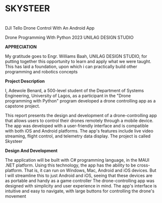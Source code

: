 # <h1>SKYSTEER<h1>
DJI Tello Drone Control With An Android App

Drone Programming With Python 2023
UNILAG DESIGN STUDIO

<b>APPRECIATION</b>
<p>My gratitude goes to Engr. Williams Baah, UNILAG DESIGN STUDIO, for putting together this opportunity to learn and apply what we were taught. This has laid a foundation, upon which i can practically build other programming and robotics concepts</p>

<b>Project Description</b>
<p>I, Adewole Benard, a 500-level student of the Department of Systems Engineering, University of Lagos, as a participant in the "Drone programming with Python" program developed a drone controlling app as a capstone project.</p>
<p>This report presents the design and development of a drone-controlling app that allows users to control their drones remotely through a mobile device. The app was developed with a user-friendly interface and is compatible with both iOS and Android platforms. The app's features include live video streaming, flight control, and telemetry data display. The project is called Skysteer</p>

<b>Design And Development</b>
<p>The application will be built with C# programming language, in the MAUI .NET platform. Using this technology, the app has the ability to be cross-platform. That is, it can run on Windows, Mac, Android and iOS devices. But I will streamline this to just Android and iOS, seeing that these devices are as portable and handy as a game controller
The drone-controlling app was designed with simplicity and user experience in mind. The app's interface is intuitive and easy to navigate, with large buttons for controlling the drone's movement</p>

